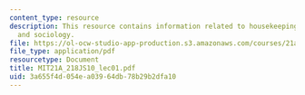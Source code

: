 ```yaml
---
content_type: resource
description: This resource contains information related to housekeeping, anthropology
  and sociology.
file: https://ol-ocw-studio-app-production.s3.amazonaws.com/courses/21a-218j-identity-and-difference-spring-2010/3a655f4d054ea03964db78b29b2dfa10_MIT21A_218JS10_lec01.pdf
file_type: application/pdf
resourcetype: Document
title: MIT21A_218JS10_lec01.pdf
uid: 3a655f4d-054e-a039-64db-78b29b2dfa10
---
```

